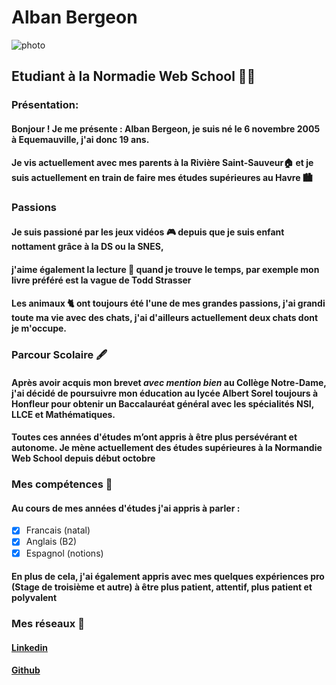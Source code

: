 # Alban Bergeon

![photo](https://media.licdn.com/dms/image/v2/D4D03AQEfjHPNmQWjjw/profile-displayphoto-shrink_800_800/profile-displayphoto-shrink_800_800/0/1731408853345?e=1738195200&v=beta&t=jwrlq1mw8wAxVyRrNlUwGM3G27aMf8-DJHfdXu26Vog "Photo Alban")

## Etudiant à la Normadie Web School 👨‍🎓

### Présentation:   

#### Bonjour ! Je me présente : Alban Bergeon, je suis né le 6 novembre 2005 à Equemauville, j'ai donc 19 ans.
#### Je vis actuellement avec mes parents à la Rivière Saint-Sauveur🏠 et je suis actuellement en train de faire mes études supérieures au Havre 🏙️

### Passions

#### Je suis passioné par les jeux vidéos 🎮 depuis que je suis enfant nottament grâce à __la DS ou la SNES__,
#### j'aime également la lecture 📖 quand je trouve le temps, par exemple mon livre préféré est la vague de __Todd Strasser__
#### Les animaux 🐈 ont toujours été l'une de mes grandes passions, j'ai grandi toute ma vie avec des chats, j'ai d'ailleurs actuellement deux chats dont je m'occupe.

### Parcour Scolaire 🖋️

#### Après avoir acquis mon brevet ***avec mention bien*** au Collège Notre-Dame, j'ai décidé de poursuivre mon éducation au lycée Albert Sorel toujours à Honfleur pour obtenir un Baccalauréat général avec les spécialités **NSI, LLCE et Mathématiques.**
#### Toutes ces années d'études m’ont appris à être plus  persévérant et autonome. Je mène actuellement des études supérieures à la Normandie Web School depuis début octobre

### Mes compétences 💪

#### Au cours de mes années d'études j'ai appris à parler :

- [x] Francais (natal)
- [x] Anglais (B2)
- [x] Espagnol (notions)

#### En plus de cela, j'ai également appris avec mes quelques expériences pro (Stage de troisième et autre) à être plus patient, attentif, plus patient et polyvalent

### Mes réseaux 🛜

#### [Linkedin](https://www.linkedin.com/in/alban-bergeon-4986b4338/)
#### [Github](https://github.com/Alban-Bergeon-nws)